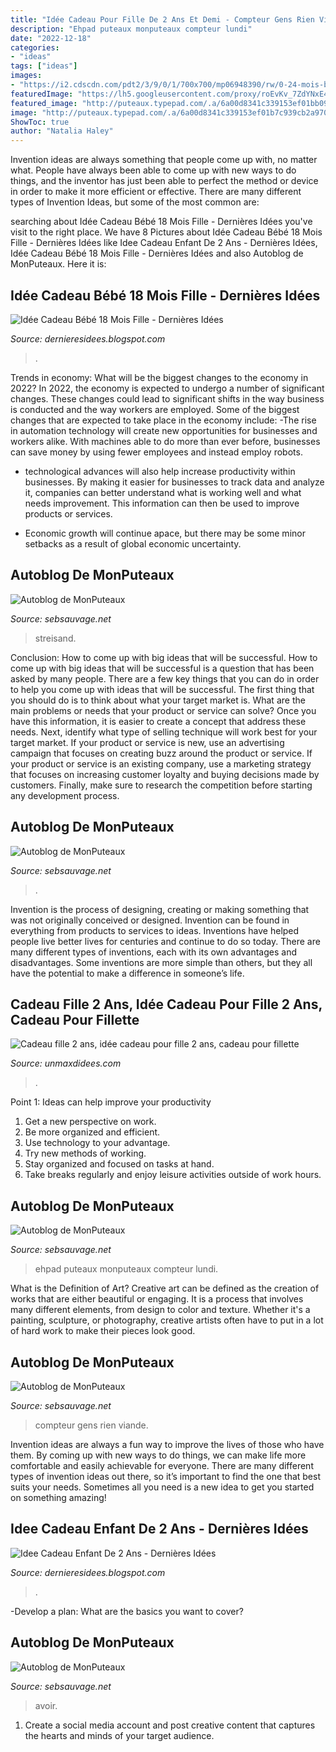 ```yaml
---
title: "Idée Cadeau Pour Fille De 2 Ans Et Demi - Compteur Gens Rien Viande"
description: "Ehpad puteaux monputeaux compteur lundi"
date: "2022-12-18"
categories:
- "ideas"
tags: ["ideas"]
images:
- "https://i2.cdscdn.com/pdt2/3/9/0/1/700x700/mp06948390/rw/0-24-mois-bebe-fille-2-pcs-ensemble-de-vetement-ro.jpg"
featuredImage: "https://lh5.googleusercontent.com/proxy/roEvKv_7ZdYNxE4Kc1VVIG112LNoc11P1F7LubGCLsemlV_0VImYACeS2LqwRfKmAYh5r6n7lPZnECifaMidiagrDVixMTbaPCpZ74Y_WhmOGKZyajnmcMuGolRidQMZ=w1200-h630-p-k-no-nu"
featured_image: "http://puteaux.typepad.com/.a/6a00d8341c339153ef01bb09ca29c6970d-350wi"
image: "http://puteaux.typepad.com/.a/6a00d8341c339153ef01b7c939cb2a970b-500wi"
ShowToc: true
author: "Natalia Haley"
---
```



Invention ideas are always something that people come up with, no matter what. People have always been able to come up with new ways to do things, and the inventor has just been able to perfect the method or device in order to make it more efficient or effective. There are many different types of Invention Ideas, but some of the most common are:

	

		
searching about Idée Cadeau Bébé 18 Mois Fille - Dernières Idées you've visit to the right place. We have 8 Pictures about Idée Cadeau Bébé 18 Mois Fille - Dernières Idées like Idee Cadeau Enfant De 2 Ans - Dernières Idées, Idée Cadeau Bébé 18 Mois Fille - Dernières Idées and also Autoblog de MonPuteaux. Here it is:
		
    
## Idée Cadeau Bébé 18 Mois Fille - Dernières Idées

<img loading=lazy src="https://i2.cdscdn.com/pdt2/3/9/0/1/700x700/mp06948390/rw/0-24-mois-bebe-fille-2-pcs-ensemble-de-vetement-ro.jpg" onerror="this.onerror=null;this.src='https://tse3.mm.bing.net/th?id=OIP.ZxdRnUR3u26bt3baVV1GrQHaHa&amp;pid=15.1';" alt="Idée Cadeau Bébé 18 Mois Fille - Dernières Idées">

_Source: dernieresidees.blogspot.com_

>. 

	

Trends in economy: What will be the biggest changes to the economy in 2022?
In 2022, the economy is expected to undergo a number of significant changes. These changes could lead to significant shifts in the way business is conducted and the way workers are employed. Some of the biggest changes that are expected to take place in the economy include: 
-The rise in automation technology will create new opportunities for businesses and workers alike. With machines able to do more than ever before, businesses can save money by using fewer employees and instead employ robots. 

- technological advances will also help increase productivity within businesses. By making it easier for businesses to track data and analyze it, companies can better understand what is working well and what needs improvement. This information can then be used to improve products or services. 

- Economic growth will continue apace, but there may be some minor setbacks as a result of global economic uncertainty.

    
## Autoblog De MonPuteaux

<img loading=lazy src="http://puteaux.typepad.com/.a/6a00d8341c339153ef01b7c8fcfdbe970b-350wi" onerror="this.onerror=null;this.src='https://tse2.mm.bing.net/th?id=OIP.V5QPsxgxDcEt-wVs4_wyzwAAAA&amp;pid=15.1';" alt="Autoblog de MonPuteaux">

_Source: sebsauvage.net_

>streisand. 

	

Conclusion: How to come up with big ideas that will be successful.
How to come up with big ideas that will be successful is a question that has been asked by many people. There are a few key things that you can do in order to help you come up with ideas that will be successful. The first thing that you should do is to think about what your target market is. What are the main problems or needs that your product or service can solve? Once you have this information, it is easier to create a concept that address these needs. Next, identify what type of selling technique will work best for your target market. If your product or service is new, use an advertising campaign that focuses on creating buzz around the product or service. If your product or service is an existing company, use a marketing strategy that focuses on increasing customer loyalty and buying decisions made by customers. Finally, make sure to research the competition before starting any development process.

    
## Autoblog De MonPuteaux

<img loading=lazy src="http://puteaux.typepad.com/.a/6a00d8341c339153ef01b8d2c792ba970c-350wi" onerror="this.onerror=null;this.src='https://tse4.mm.bing.net/th?id=OIP.pjroE6kBOFIbH6uhn0pMyQAAAA&amp;pid=15.1';" alt="Autoblog de MonPuteaux">

_Source: sebsauvage.net_

>. 

	

Invention is the process of designing, creating or making something that was not originally conceived or designed. Invention can be found in everything from products to services to ideas. Inventions have helped people live better lives for centuries and continue to do so today. There are many different types of inventions, each with its own advantages and disadvantages. Some inventions are more simple than others, but they all have the potential to make a difference in someone’s life.

    
## Cadeau Fille 2 Ans, Idée Cadeau Pour Fille 2 Ans, Cadeau Pour Fillette

<img loading=lazy src="https://www.unmaxdidees.com/public/jouet_2014/bois/.cadeau_fille_3_ans_perles_en_bois_gros_modele_securite_perles_en_bois_pour_enfant_2_ans__3_ans_et_plus_m.jpg" onerror="this.onerror=null;this.src='https://tse2.mm.bing.net/th?id=OIP.sPFgmKbz5lqYwltJdZRjygHaIn&amp;pid=15.1';" alt="Cadeau fille 2 ans, idée cadeau pour fille 2 ans, cadeau pour fillette">

_Source: unmaxdidees.com_

>. 

	

Point 1: Ideas can help improve your productivity
1. Get a new perspective on work.
2. Be more organized and efficient.
3. Use technology to your advantage.
4. Try new methods of working.
5. Stay organized and focused on tasks at hand.
6. Take breaks regularly and enjoy leisure activities outside of work hours.

    
## Autoblog De MonPuteaux

<img loading=lazy src="http://puteaux.typepad.com/.a/6a00d8341c339153ef01b7c939cb2a970b-500wi" onerror="this.onerror=null;this.src='https://tse4.mm.bing.net/th?id=OIP.9m6AjMK6ygHpd5ycJ4iKpwHaDd&amp;pid=15.1';" alt="Autoblog de MonPuteaux">

_Source: sebsauvage.net_

>ehpad puteaux monputeaux compteur lundi. 

	

What is the Definition of Art?
Creative art can be defined as the creation of works that are either beautiful or engaging. It is a process that involves many different elements, from design to color and texture. Whether it's a painting, sculpture, or photography, creative artists often have to put in a lot of hard work to make their pieces look good.

    
## Autoblog De MonPuteaux

<img loading=lazy src="http://puteaux.typepad.com/.a/6a00d8341c339153ef01bb09ca29c6970d-350wi" onerror="this.onerror=null;this.src='https://tse1.mm.bing.net/th?id=OIP.8PGjuL7-HaAMkh9e3J9ikgAAAA&amp;pid=15.1';" alt="Autoblog de MonPuteaux">

_Source: sebsauvage.net_

>compteur gens rien viande. 

	

Invention ideas are always a fun way to improve the lives of those who have them. By coming up with new ways to do things, we can make life more comfortable and easily achievable for everyone. There are many different types of invention ideas out there, so it’s important to find the one that best suits your needs. Sometimes all you need is a new idea to get you started on something amazing!

    
## Idee Cadeau Enfant De 2 Ans - Dernières Idées

<img loading=lazy src="https://lh5.googleusercontent.com/proxy/roEvKv_7ZdYNxE4Kc1VVIG112LNoc11P1F7LubGCLsemlV_0VImYACeS2LqwRfKmAYh5r6n7lPZnECifaMidiagrDVixMTbaPCpZ74Y_WhmOGKZyajnmcMuGolRidQMZ=w1200-h630-p-k-no-nu" onerror="this.onerror=null;this.src='https://tse4.mm.bing.net/th?id=OIP.N-_aaflC1tJd3ljHAjTS1gHaD4&amp;pid=15.1';" alt="Idee Cadeau Enfant De 2 Ans - Dernières Idées">

_Source: dernieresidees.blogspot.com_

>. 

	

-Develop a plan: What are the basics you want to cover?

    
## Autoblog De MonPuteaux

<img loading=lazy src="http://puteaux.typepad.com/.a/6a00d8341c339153ef01b8d2e82e98970c-500wi" onerror="this.onerror=null;this.src='https://tse4.mm.bing.net/th?id=OIP.WhmXXG6Beiq5eyM52RMOGgHaE5&amp;pid=15.1';" alt="Autoblog de MonPuteaux">

_Source: sebsauvage.net_

>avoir. 

	

1. Create a social media account and post creative content that captures the hearts and minds of your target audience.

